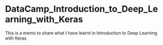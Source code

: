 # DataCamp_Introduction_to_Deep_Learning_with_Keras
This is a memo to share what I have learnt in Introduction to Deep Learning with Keras
